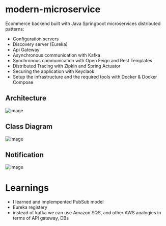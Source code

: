 # modern-microservice
Ecommerce backend built with Java Springboot microservices distributed patterns:
- Configuration servers
- Discovery server (Eureka)
- Api Gateway
- Asynchronous communication with Kafka
- Synchronous communication with Open Feign and Rest Templates
- Distributed Tracing with Zipkin and Spring Actuator
- Securing the application with Keyclaok
- Setup the infrastructure and the required tools with Docker & Docker Compose

## Architecture
![image](https://github.com/user-attachments/assets/a5300ac8-b366-465e-88a6-345116e10a94)

## Class Diagram
![image](https://github.com/user-attachments/assets/f164a95d-bff9-4eb9-84e2-cccfc8a02391)

## Notification 
![image](https://github.com/user-attachments/assets/3db8d141-88cf-4992-8c3d-84344d2e3e9a)

# Learnings

- I learned and implempented PubSub model
- Eureka registery
- instead of kafka we can use Amazon SQS, and other AWS analogies in terms of API gateway, DBs




